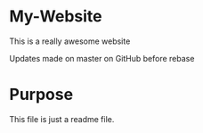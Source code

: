 # My-Website

This is a really awesome website

Updates made on master on GitHub before rebase

# Purpose

This file is just a readme file.
